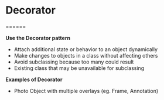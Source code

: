 ﻿# Decorator
======

**Use the Decorator pattern**
* Attach additional state or behavior to an object dynamically
* Make changes to objects in a class without affecting others
* Avoid subclassing because too many could result
* Existing class that may be unavailable for subclassing


**Examples of Decorator**
* Photo Object with multiple overlays (eg. Frame, Annotation)